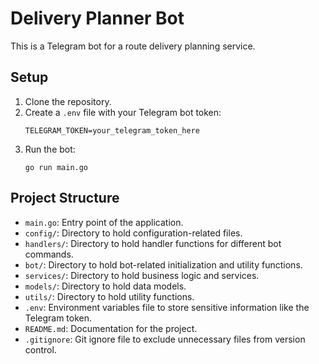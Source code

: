 # Delivery Planner Bot

This is a Telegram bot for a route delivery planning service.

## Setup

1. Clone the repository.
2. Create a `.env` file with your Telegram bot token:
   ```
   TELEGRAM_TOKEN=your_telegram_token_here
   ```
3. Run the bot:
   ```
   go run main.go
   ```

## Project Structure

- `main.go`: Entry point of the application.
- `config/`: Directory to hold configuration-related files.
- `handlers/`: Directory to hold handler functions for different bot commands.
- `bot/`: Directory to hold bot-related initialization and utility functions.
- `services/`: Directory to hold business logic and services.
- `models/`: Directory to hold data models.
- `utils/`: Directory to hold utility functions.
- `.env`: Environment variables file to store sensitive information like the Telegram token.
- `README.md`: Documentation for the project.
- `.gitignore`: Git ignore file to exclude unnecessary files from version control.
